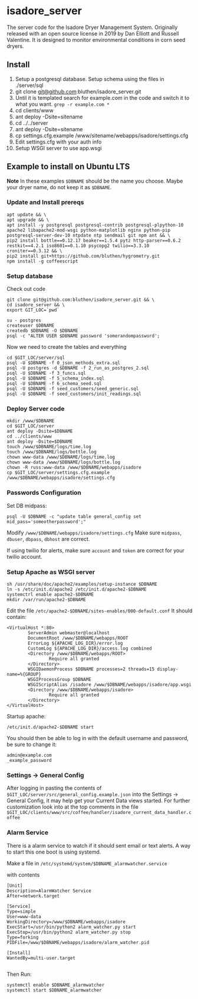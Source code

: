 # isadore_server
The server code for the Isadore Dryer Management System. Originally released with an open source license in 2019 by Dan Elliott and Russell Valentine. It is designed to monitor environmental conditions in corn seed dryers.

## Install

1. Setup a postgresql database. Setup schema using the files in ./server/sql
2. git clone git@github.com:bluthen/isadore_server.git
7. Until it is templated search for example.com in the code and switch it to what you want. `grep -r example.com *`
3. cd clients/www
4. ant deploy -Dsite=sitename
5. cd ../../server
6. ant deploy -Dsite=sitename
7. cp settings.cfg.example /www/sitename/webapps/isadore/settings.cfg
8. Edit settings.cfg with your auth info
9. Setup WSGI server to use app.wsgi


## Example to install on Ubuntu LTS

**Note** In these examples `$DBNAME` should be the name you choose. Maybe your dryer name, do not keep it as `$DBNAME`.


### Update and Install prereqs

```  
apt update && \
apt upgrade && \
apt install -y postgresql postgresql-contrib postgresql-plpython-10 apache2 libapache2-mod-wsgi python-matplotlib nginx python-pip postgresql-server-dev-10 ntpdate ntp sendmail git npm ant && \
pip2 install bottle==0.12.17 beaker==1.5.4 pytz http-parser==0.6.2 restkit==4.2.1 iso8601==0.1.10 psycopg2 twilio==3.3.10 croniter==0.3.12 && \
pip2 install git+https://github.com/bluthen/hygrometry.git
npm install -g coffeescript

```

### Setup database

Check out code
```
git clone git@github.com:bluthen/isadore_server.git && \
cd isadore_server && \
export GIT_LOC=`pwd`
```

```
su - postgres
createuser $DBNAME
createdb $DBNAME -O $DBNAME
psql -c "ALTER USER $DBNAME password 'somerandompassword';
```

Now we need to create the tables and everything

```
cd $GIT_LOC/server/sql
psql -U $DBNAME -f 0_json_methods_extra.sql
psql -U postgres -d $DBNAME -f 2_run_as_postgres_2.sql
psql -U $DBNAME -f 3_funcs.sql
psql -U $DBNAME -f 5_schema_index.sql
psql -U $DBNAME -f 6_schema_seed.sql
psql -U $DBNAME -f seed_customers/seed_generic.sql
psql -U $DBNAME -f seed_customers/init_readings.sql
```

### Deploy Server code
```
mkdir /www/$DBNAME
cd $GIT_LOC/server
ant deploy -Dsite=$DBNAME
cd ../clients/www
ant deploy -Dsite=$DBNAME
touch /www/$DBNAME/logs/time.log
touch /www/$DBNAME/logs/bottle.log
chown www-data /www/$DBNAME/logs/time.log
chown www-data /www/$DBNAME/logs/bottle.log
chown -R russ:www-data /www/$DBNAME/webapps/isadore
cp $GIT_LOC/server/settings.cfg.example /www/$DBNAME/webapps/isadore/settings.cfg
```

### Passwords Configuration

Set DB midpass:
```
psql -U $DBNAME -c "update table general_config set mid_pass='someotherpassword';"
```
Modify `/www/$DBNAME/webapps/isadore/settings.cfg`
Make sure `midpass`, `dbuser`, `dbpass`, `dbhost` are correct.

If using twilio for alerts, make sure `account` and `token` are correct for your twilio account.


### Setup Apache as WSGI server

```
sh /usr/share/doc/apache2/examples/setup-instance $DBNAME
ln -s /etc/init.d/apache2 /etc/init.d/apache2-$DBNAME
systemctrl enable apache2-$DBNAME
mkdir /var/run/apache2-$DBNAME
```

Edit the file `/etc/apache2-$DBNAME/sites-enables/000-default.conf` It should contain:

```
<VirtualHost *:80>                                                                                          
        ServerAdmin webmaster@localhost
        DocumentRoot /www/$DBNAME/webapps/ROOT                                                
        ErrorLog ${APACHE_LOG_DIR}/error.log
        CustomLog ${APACHE_LOG_DIR}/access.log combined
        <Directory /www/$DBNAME/webapps/ROOT>
                Require all granted
        </Directory>
        WSGIDaemonProcess $DBNAME processes=2 threads=15 display-name=%{GROUP}
        WSGIProcessGroup $DBNAME    
        WSGIScriptAlias /isadore /www/$DBNAME/webapps/isadore/app.wsgi
        <Directory /www/$DBNAME/webapps/isadore>
                Require all granted
        </Directory>
</VirtualHost>
```

Startup apache:

```
/etc/init.d/apache2-$DBNAME start
```

You should then be able to log in with the default username and password, be sure to change it:
```
admin@example.com
_example_password
```


### Settings -> General Config

After logging in pasting the contents of `$GIT_LOC/server/src/general_config.example.json` into the Settings -> General Config, it may help get your Current Data views started. For further customization look into at the top comments in the file `$GIT_LOC/clients/www/src/coffee/handler/isadore_current_data_handler.coffee`


### Alarm Service

There is a alarm service to watch if it should sent email or text alerts. A way to start this one boot is using systemd.

Make a file in `/etc/systemd/system/$DBNAME_alarmwatcher.service`

with contents

```
[Unit]
Description=AlarmWatcher Service
After=network.target

[Service]
Type=simple
User=www-data
WorkingDirectory=/www/$DBNAME/webapps/isadore
ExecStart=/usr/bin/python2 alarm_watcher.py start
ExecStop=/usr/bin/python2 alarm_watcher.py stop 
Type=forking
PIDFile=/www/$DBNAME/webapps/isadore/alarm_watcher.pid

[Install]
WantedBy=multi-user.target
 
```

Then Run:
```
systemctl enable $DBNAME_alarmwatcher
systemctl start $DBNAME_alarmwatcher
```